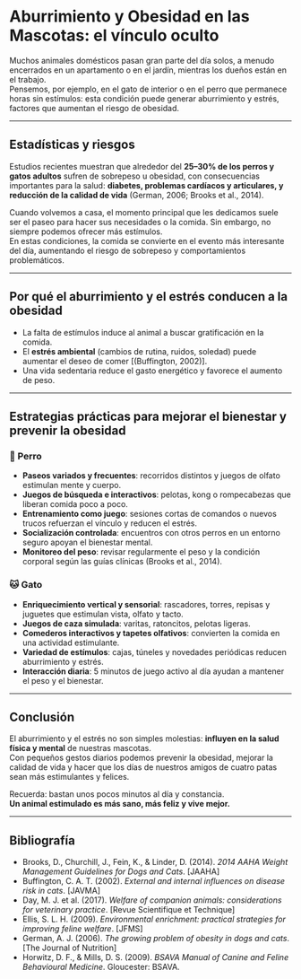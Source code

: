 # Aburrimiento y Obesidad en las Mascotas: el vínculo oculto

Muchos animales domésticos pasan gran parte del día solos, a menudo encerrados en un apartamento o en el jardín, mientras los dueños están en el trabajo.  
Pensemos, por ejemplo, en el gato de interior o en el perro que permanece horas sin estímulos: esta condición puede generar aburrimiento y estrés, factores que aumentan el riesgo de obesidad.  

---

## Estadísticas y riesgos

Estudios recientes muestran que alrededor del **25–30% de los perros y gatos adultos** sufren de sobrepeso u obesidad, con consecuencias importantes para la salud: **diabetes, problemas cardíacos y articulares, y reducción de la calidad de vida** (German, 2006; Brooks et al., 2014).  

Cuando volvemos a casa, el momento principal que les dedicamos suele ser el paseo para hacer sus necesidades o la comida. Sin embargo, no siempre podemos ofrecer más estímulos.  
En estas condiciones, la comida se convierte en el evento más interesante del día, aumentando el riesgo de sobrepeso y comportamientos problemáticos.

---

## Por qué el aburrimiento y el estrés conducen a la obesidad

- La falta de estímulos induce al animal a buscar gratificación en la comida.  
- El **estrés ambiental** (cambios de rutina, ruidos, soledad) puede aumentar el deseo de comer [(Buffington, 2002)].  
- Una vida sedentaria reduce el gasto energético y favorece el aumento de peso.

---

## Estrategias prácticas para mejorar el bienestar y prevenir la obesidad

### 🐶 Perro

- **Paseos variados y frecuentes**: recorridos distintos y juegos de olfato estimulan mente y cuerpo.  
- **Juegos de búsqueda e interactivos**: pelotas, kong o rompecabezas que liberan comida poco a poco.  
- **Entrenamiento como juego**: sesiones cortas de comandos o nuevos trucos refuerzan el vínculo y reducen el estrés.  
- **Socialización controlada**: encuentros con otros perros en un entorno seguro apoyan el bienestar mental.  
-  **Monitoreo del peso**: revisar regularmente el peso y la condición corporal según las guías clínicas (Brooks et al., 2014).

### 🐱 Gato

- **Enriquecimiento vertical y sensorial**: rascadores, torres, repisas y juguetes que estimulan vista, olfato y tacto.  
- **Juegos de caza simulada**: varitas, ratoncitos, pelotas ligeras.  
- **Comederos interactivos y tapetes olfativos**: convierten la comida en una actividad estimulante.  
- **Variedad de estímulos**: cajas, túneles y novedades periódicas reducen aburrimiento y estrés.  
- **Interacción diaria**: 5 minutos de juego activo al día ayudan a mantener el peso y el bienestar.

---

## Conclusión

El aburrimiento y el estrés no son simples molestias: **influyen en la salud física y mental** de nuestras mascotas.  
Con pequeños gestos diarios podemos prevenir la obesidad, mejorar la calidad de vida y hacer que los días de nuestros amigos de cuatro patas sean más estimulantes y felices.  

Recuerda: bastan unos pocos minutos al día y constancia.  
**Un animal estimulado es más sano, más feliz y vive mejor.**

---

## Bibliografía

- Brooks, D., Churchill, J., Fein, K., & Linder, D. (2014). *2014 AAHA Weight Management Guidelines for Dogs and Cats*. [JAAHA]  
- Buffington, C. A. T. (2002). *External and internal influences on disease risk in cats*. [JAVMA] 
- Day, M. J. et al. (2017). *Welfare of companion animals: considerations for veterinary practice*. [Revue Scientifique et Technique]  
- Ellis, S. L. H. (2009). *Environmental enrichment: practical strategies for improving feline welfare*. [JFMS]
- German, A. J. (2006). *The growing problem of obesity in dogs and cats*. [The Journal of Nutrition]
- Horwitz, D. F., & Mills, D. S. (2009). *BSAVA Manual of Canine and Feline Behavioural Medicine*. Gloucester: BSAVA.
